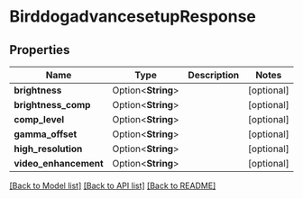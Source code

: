 # BirddogadvancesetupResponse

## Properties

Name | Type | Description | Notes
------------ | ------------- | ------------- | -------------
**brightness** | Option<**String**> |  | [optional]
**brightness_comp** | Option<**String**> |  | [optional]
**comp_level** | Option<**String**> |  | [optional]
**gamma_offset** | Option<**String**> |  | [optional]
**high_resolution** | Option<**String**> |  | [optional]
**video_enhancement** | Option<**String**> |  | [optional]

[[Back to Model list]](../README.md#documentation-for-models) [[Back to API list]](../README.md#documentation-for-api-endpoints) [[Back to README]](../README.md)


